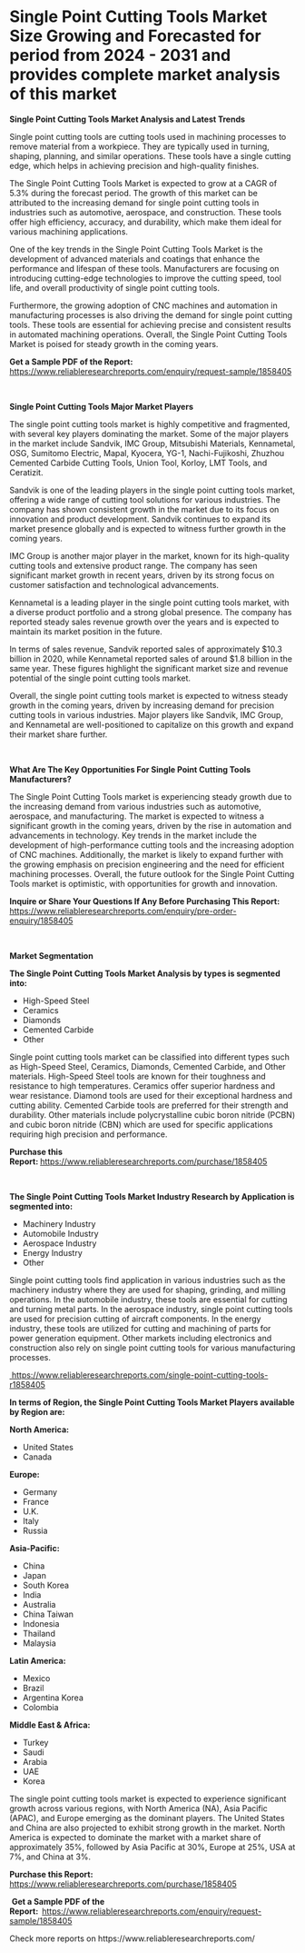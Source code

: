 <p><h1>Single Point Cutting Tools Market Size Growing and Forecasted for period from 2024 - 2031 and provides complete market analysis of this market</h1></p><p><strong>Single Point Cutting Tools Market Analysis and Latest Trends</strong></p>
<p><p>Single point cutting tools are cutting tools used in machining processes to remove material from a workpiece. They are typically used in turning, shaping, planning, and similar operations. These tools have a single cutting edge, which helps in achieving precision and high-quality finishes.</p><p>The Single Point Cutting Tools Market is expected to grow at a CAGR of 5.3% during the forecast period. The growth of this market can be attributed to the increasing demand for single point cutting tools in industries such as automotive, aerospace, and construction. These tools offer high efficiency, accuracy, and durability, which make them ideal for various machining applications.</p><p>One of the key trends in the Single Point Cutting Tools Market is the development of advanced materials and coatings that enhance the performance and lifespan of these tools. Manufacturers are focusing on introducing cutting-edge technologies to improve the cutting speed, tool life, and overall productivity of single point cutting tools.</p><p>Furthermore, the growing adoption of CNC machines and automation in manufacturing processes is also driving the demand for single point cutting tools. These tools are essential for achieving precise and consistent results in automated machining operations. Overall, the Single Point Cutting Tools Market is poised for steady growth in the coming years.</p></p>
<p><strong>Get a Sample PDF of the Report:&nbsp;</strong> <a href="https://www.reliableresearchreports.com/enquiry/request-sample/1858405">https://www.reliableresearchreports.com/enquiry/request-sample/1858405</a></p>
<p>&nbsp;</p>
<p><strong>Single Point Cutting Tools Major Market Players</strong></p>
<p><p>The single point cutting tools market is highly competitive and fragmented, with several key players dominating the market. Some of the major players in the market include Sandvik, IMC Group, Mitsubishi Materials, Kennametal, OSG, Sumitomo Electric, Mapal, Kyocera, YG-1, Nachi-Fujikoshi, Zhuzhou Cemented Carbide Cutting Tools, Union Tool, Korloy, LMT Tools, and Ceratizit.</p><p>Sandvik is one of the leading players in the single point cutting tools market, offering a wide range of cutting tool solutions for various industries. The company has shown consistent growth in the market due to its focus on innovation and product development. Sandvik continues to expand its market presence globally and is expected to witness further growth in the coming years.</p><p>IMC Group is another major player in the market, known for its high-quality cutting tools and extensive product range. The company has seen significant market growth in recent years, driven by its strong focus on customer satisfaction and technological advancements.</p><p>Kennametal is a leading player in the single point cutting tools market, with a diverse product portfolio and a strong global presence. The company has reported steady sales revenue growth over the years and is expected to maintain its market position in the future.</p><p>In terms of sales revenue, Sandvik reported sales of approximately $10.3 billion in 2020, while Kennametal reported sales of around $1.8 billion in the same year. These figures highlight the significant market size and revenue potential of the single point cutting tools market.</p><p>Overall, the single point cutting tools market is expected to witness steady growth in the coming years, driven by increasing demand for precision cutting tools in various industries. Major players like Sandvik, IMC Group, and Kennametal are well-positioned to capitalize on this growth and expand their market share further.</p></p>
<p>&nbsp;</p>
<p><strong>What Are The Key Opportunities For Single Point Cutting Tools Manufacturers?</strong></p>
<p><p>The Single Point Cutting Tools market is experiencing steady growth due to the increasing demand from various industries such as automotive, aerospace, and manufacturing. The market is expected to witness a significant growth in the coming years, driven by the rise in automation and advancements in technology. Key trends in the market include the development of high-performance cutting tools and the increasing adoption of CNC machines. Additionally, the market is likely to expand further with the growing emphasis on precision engineering and the need for efficient machining processes. Overall, the future outlook for the Single Point Cutting Tools market is optimistic, with opportunities for growth and innovation.</p></p>
<p><strong>Inquire or Share Your Questions If Any Before Purchasing This Report:</strong> <a href="https://www.reliableresearchreports.com/enquiry/pre-order-enquiry/1858405">https://www.reliableresearchreports.com/enquiry/pre-order-enquiry/1858405</a></p>
<p>&nbsp;</p>
<p><strong>Market Segmentation</strong></p>
<p><strong>The Single Point Cutting Tools Market Analysis by types is segmented into:</strong></p>
<p><ul><li>High-Speed Steel</li><li>Ceramics</li><li>Diamonds</li><li>Cemented Carbide</li><li>Other</li></ul></p>
<p><p>Single point cutting tools market can be classified into different types such as High-Speed Steel, Ceramics, Diamonds, Cemented Carbide, and Other materials. High-Speed Steel tools are known for their toughness and resistance to high temperatures. Ceramics offer superior hardness and wear resistance. Diamond tools are used for their exceptional hardness and cutting ability. Cemented Carbide tools are preferred for their strength and durability. Other materials include polycrystalline cubic boron nitride (PCBN) and cubic boron nitride (CBN) which are used for specific applications requiring high precision and performance.</p></p>
<p><strong>Purchase this Report:&nbsp;</strong><a href="https://www.reliableresearchreports.com/purchase/1858405">https://www.reliableresearchreports.com/purchase/1858405</a></p>
<p>&nbsp;</p>
<p><strong>The Single Point Cutting Tools Market Industry Research by Application is segmented into:</strong></p>
<p><ul><li>Machinery Industry</li><li>Automobile Industry</li><li>Aerospace Industry</li><li>Energy Industry</li><li>Other</li></ul></p>
<p><p>Single point cutting tools find application in various industries such as the machinery industry where they are used for shaping, grinding, and milling operations. In the automobile industry, these tools are essential for cutting and turning metal parts. In the aerospace industry, single point cutting tools are used for precision cutting of aircraft components. In the energy industry, these tools are utilized for cutting and machining of parts for power generation equipment. Other markets including electronics and construction also rely on single point cutting tools for various manufacturing processes.</p></p>
<p><a href="https://www.reliableresearchreports.com/single-point-cutting-tools-r1858405">&nbsp;https://www.reliableresearchreports.com/single-point-cutting-tools-r1858405</a></p>
<p><strong>In terms of Region, the Single Point Cutting Tools Market Players available by Region are:</strong></p>
<p>
    <p> <strong> North America: </strong>
        <ul>
            <li>United States</li>
            <li>Canada</li>
        </ul>
        </p> 
    <p> <strong> Europe: </strong>
        <ul>
            <li>Germany</li>
            <li>France</li>
            <li>U.K.</li>
            <li>Italy</li>
            <li>Russia</li>
        </ul>
        </p> 
    <p> <strong> Asia-Pacific: </strong>
        <ul>
            <li>China</li>
            <li>Japan</li>
            <li>South Korea</li>
            <li>India</li>
            <li>Australia</li>
            <li>China Taiwan</li>
            <li>Indonesia</li>
            <li>Thailand</li>
            <li>Malaysia</li>
        </ul>
        </p> 
    <p> <strong> Latin America: </strong>
        <ul>
            <li>Mexico</li>
            <li>Brazil</li>
            <li>Argentina Korea</li>
            <li>Colombia</li>
        </ul>
        </p> 
    <p> <strong> Middle East & Africa: </strong>
        <ul>
            <li>Turkey</li>
            <li>Saudi</li>
            <li>Arabia</li>
            <li>UAE</li>
            <li>Korea</li>
        </ul>
    </p>
    </p>
<p><p>The single point cutting tools market is expected to experience significant growth across various regions, with North America (NA), Asia Pacific (APAC), and Europe emerging as the dominant players. The United States and China are also projected to exhibit strong growth in the market. North America is expected to dominate the market with a market share of approximately 35%, followed by Asia Pacific at 30%, Europe at 25%, USA at 7%, and China at 3%.</p></p>
<p><strong>Purchase this Report: </strong><a href="https://www.reliableresearchreports.com/purchase/1858405">https://www.reliableresearchreports.com/purchase/1858405</a></p>
<p>&nbsp;<strong>Get a Sample PDF of the Report:&nbsp;&nbsp;</strong><a href="https://www.reliableresearchreports.com/enquiry/request-sample/1858405">https://www.reliableresearchreports.com/enquiry/request-sample/1858405</a></p>
<p><strong></strong></p>
<p>Check more reports on https://www.reliableresearchreports.com/</p>